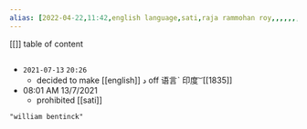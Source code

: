 ```yaml
---
alias: [2022-04-22,11:42,english language,sati,raja rammohan roy,,,,,,,,]
---
```

[[]]
table of content
```toc
```

- `2021-07-13` ``20:26``
	- decided to make [[english]] د off 语言ˋ 印度 ͝ [[1835]]
- 08:01 AM 13/7/2021
	- prohibited [[sati]]
```query
"william bentinck"
```